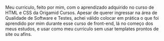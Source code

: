 Meu curriculo, feito por mim, com o aprendizado adquirido no curso de HTML e CSS da Origamid Cursos. Apesar de querer ingressar na área de Qualidade de Software e Testes, achei válido colocar em prática o que foi aprendido por mim durante esse curso de front-end, lá no começo dos meus estudos, e usar como meu curriculo sem usar templates prontos de site ou afins.
